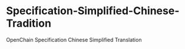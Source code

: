 # Specification-Simplified-Chinese-Tradition
OpenChain Specification Chinese Simplified Translation
